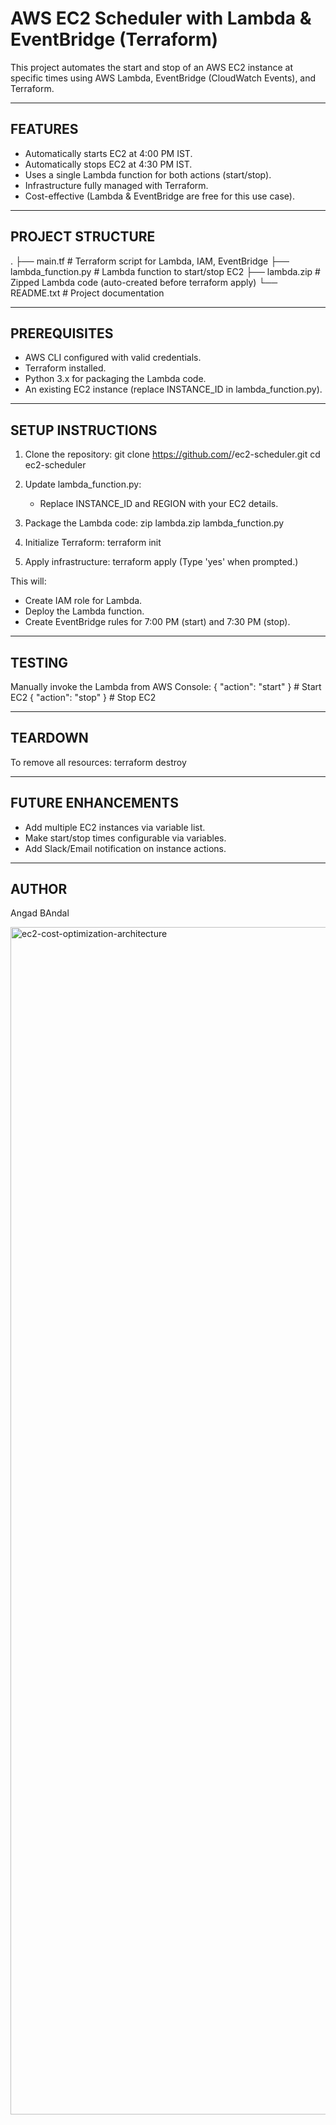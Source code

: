 AWS EC2 Scheduler with Lambda & EventBridge (Terraform)
======================================================

This project automates the start and stop of an AWS EC2 instance at specific times using AWS Lambda, EventBridge (CloudWatch Events), and Terraform.

------------------------------------------------------
FEATURES
------------------------------------------------------
- Automatically starts EC2 at 4:00 PM IST.
- Automatically stops EC2 at 4:30 PM IST.
- Uses a single Lambda function for both actions (start/stop).
- Infrastructure fully managed with Terraform.
- Cost-effective (Lambda & EventBridge are free for this use case).

------------------------------------------------------
PROJECT STRUCTURE
------------------------------------------------------
.
├── main.tf                # Terraform script for Lambda, IAM, EventBridge
├── lambda_function.py     # Lambda function to start/stop EC2
├── lambda.zip             # Zipped Lambda code (auto-created before terraform apply)
└── README.txt             # Project documentation

------------------------------------------------------
PREREQUISITES
------------------------------------------------------
- AWS CLI configured with valid credentials.
- Terraform installed.
- Python 3.x for packaging the Lambda code.
- An existing EC2 instance (replace INSTANCE_ID in lambda_function.py).

------------------------------------------------------
SETUP INSTRUCTIONS
------------------------------------------------------
1. Clone the repository:
   git clone https://github.com/<your-username>/ec2-scheduler.git
   cd ec2-scheduler

2. Update lambda_function.py:
   - Replace INSTANCE_ID and REGION with your EC2 details.

3. Package the Lambda code:
   zip lambda.zip lambda_function.py

4. Initialize Terraform:
   terraform init

5. Apply infrastructure:
   terraform apply
   (Type 'yes' when prompted.)

This will:
- Create IAM role for Lambda.
- Deploy the Lambda function.
- Create EventBridge rules for 7:00 PM (start) and 7:30 PM (stop).

------------------------------------------------------
TESTING
------------------------------------------------------
Manually invoke the Lambda from AWS Console:
   { "action": "start" }   # Start EC2
   { "action": "stop" }    # Stop EC2

------------------------------------------------------
TEARDOWN
------------------------------------------------------
To remove all resources:
   terraform destroy

------------------------------------------------------
FUTURE ENHANCEMENTS
------------------------------------------------------
- Add multiple EC2 instances via variable list.
- Make start/stop times configurable via variables.
- Add Slack/Email notification on instance actions.

------------------------------------------------------
AUTHOR
------------------------------------------------------
Angad BAndal

<img width="1635" height="1900" alt="ec2-cost-optimization-architecture" src="https://github.com/user-attachments/assets/43d77e24-a1e1-428e-b7fb-ef3ad411d789" />


